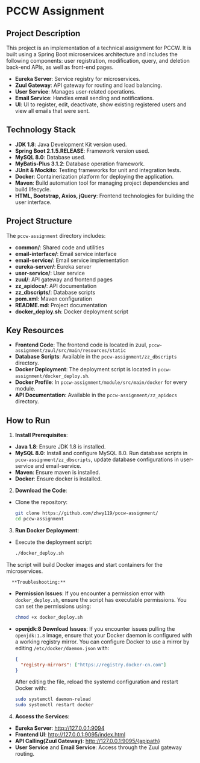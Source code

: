 # PCCW Assignment

## Project Description

This project is an implementation of a technical assignment for PCCW. It is built using a Spring Boot microservices architecture and includes the following components: user registration, modification, query, and deletion back-end APIs, as well as front-end pages.
- **Eureka Server**: Service registry for microservices.
- **Zuul Gateway**: API gateway for routing and load balancing.
- **User Service**: Manages user-related operations.
- **Email Service**: Handles email sending and notifications.
- **UI**: UI to register, edit, deactivate, show existing registered users and view all emails that
  were sent.

## Technology Stack

- **JDK 1.8**: Java Development Kit version used.
- **Spring Boot 2.1.5.RELEASE**: Framework version used.
- **MySQL 8.0**: Database used.
- **MyBatis-Plus 3.1.2**: Database operation framework.
- **JUnit & Mockito**: Testing frameworks for unit and integration tests.
- **Docker**: Containerization platform for deploying the application.
- **Maven**: Build automation tool for managing project dependencies and build lifecycle.
- **HTML, Bootstrap, Axios, jQuery**: Frontend technologies for building the user interface.

## Project Structure

The `pccw-assignment` directory includes:
- **common/**: Shared code and utilities
- **email-interface/**: Email service interface
- **email-service/**: Email service implementation
- **eureka-server/**: Eureka server
- **user-service/**: User service
- **zuul/**: API gateway and frontend pages
- **zz_apidocs/**: API documentation
- **zz_dbscripts/**: Database scripts
- **pom.xml**: Maven configuration
- **README.md**: Project documentation
- **docker_deploy.sh**: Docker deployment script

## Key Resources

- **Frontend Code**: The frontend code is located in zuul, `pccw-assignment/zuul/src/main/resources/static`
- **Database Scripts**: Available in the `pccw-assignment/zz_dbscripts` directory.
- **Docker Deployment**: The deployment script is located in `pccw-assignment/docker_deploy.sh`.
- **Docker Profile**: In `pccw-assignment/module/src/main/docker` for every module.
- **API Documentation**: Available in the `pccw-assignment/zz_apidocs` directory.

## How to Run

1. **Install Prerequisites**:
  - **Java 1.8**: Ensure JDK 1.8 is installed.
  - **MySQL 8.0**: Install and configure MySQL 8.0. Run database scripts in `pccw-assignment/zz_dbscripts`, update database configurations in user-service and email-service.
  - **Maven**: Ensure maven is installed.
  - **Docker**: Ensure docker is installed.

2. **Download the Code**:
  - Clone the repository:
    ```bash
    git clone https://github.com/zhwy119/pccw-assignment/
    cd pccw-assignment
    ```

3. **Run Docker Deployment**:
  - Execute the deployment script:
    ```bash
    ./docker_deploy.sh
    ```

   The script will build Docker images and start containers for the microservices.

      **Troubleshooting:**
- **Permission Issues**: If you encounter a permission error with `docker_deploy.sh`, ensure the script has executable permissions. You can set the permissions using:
  ```bash
  chmod +x docker_deploy.sh
  ```
- **openjdk:8 Download Issues**: If you encounter issues pulling the `openjdk:1.8` image, ensure that your Docker daemon is configured with a working registry mirror. You can configure Docker to use a mirror by editing `/etc/docker/daemon.json` with:
  ```json
  {
    "registry-mirrors": ["https://registry.docker-cn.com"]
  }
  ```
  After editing the file, reload the systemd configuration and restart Docker with:
  ```bash
  sudo systemctl daemon-reload
  sudo systemctl restart docker
  ```
4. **Access the Services**:
  - **Eureka Server**: http://127.0.0.1:9094
  - **Frontend UI**: http://127.0.0.1:9095/index.html
  - **API Calling(Zuul Gateway)**: http://127.0.0.1:9095/{apipath}
  - **User Service** and **Email Service**: Access through the Zuul gateway routing.

